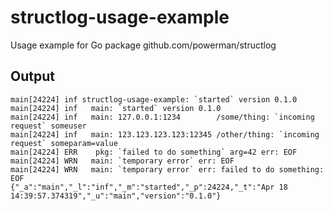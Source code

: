 # structlog-usage-example

Usage example for Go package github.com/powerman/structlog

## Output

```
main[24224] inf structlog-usage-example: `started` version 0.1.0
main[24224] inf   main: `started` version 0.1.0
main[24224] inf   main: 127.0.0.1:1234        /some/thing: `incoming request` someuser
main[24224] inf   main: 123.123.123.123:12345 /other/thing: `incoming request` someparam=value
main[24224] ERR    pkg: `failed to do something` arg=42 err: EOF
main[24224] WRN   main: `temporary error` err: EOF
main[24224] WRN   main: `temporary error` err: failed to do something: EOF
{"_a":"main","_l":"inf","_m":"started","_p":24224,"_t":"Apr 18 14:39:57.374319","_u":"main","version":"0.1.0"}
```
